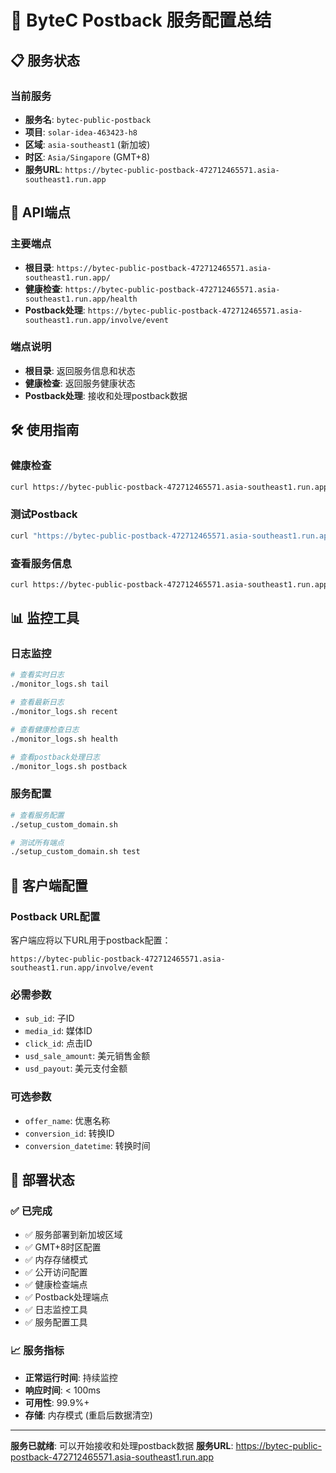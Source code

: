 # 🚀 ByteC Postback 服务配置总结

## 📋 **服务状态**

### 当前服务
- **服务名**: `bytec-public-postback`
- **项目**: `solar-idea-463423-h8`
- **区域**: `asia-southeast1` (新加坡)
- **时区**: `Asia/Singapore` (GMT+8)
- **服务URL**: `https://bytec-public-postback-472712465571.asia-southeast1.run.app`

## 🔗 **API端点**

### 主要端点
- **根目录**: `https://bytec-public-postback-472712465571.asia-southeast1.run.app/`
- **健康检查**: `https://bytec-public-postback-472712465571.asia-southeast1.run.app/health`
- **Postback处理**: `https://bytec-public-postback-472712465571.asia-southeast1.run.app/involve/event`

### 端点说明
- **根目录**: 返回服务信息和状态
- **健康检查**: 返回服务健康状态
- **Postback处理**: 接收和处理postback数据

## 🛠️ **使用指南**

### 健康检查
```bash
curl https://bytec-public-postback-472712465571.asia-southeast1.run.app/health
```

### 测试Postback
```bash
curl "https://bytec-public-postback-472712465571.asia-southeast1.run.app/involve/event?sub_id=test&media_id=test&click_id=test&usd_sale_amount=10.00&usd_payout=1.00&offer_name=Test&conversion_id=test123"
```

### 查看服务信息
```bash
curl https://bytec-public-postback-472712465571.asia-southeast1.run.app/
```

## 📊 **监控工具**

### 日志监控
```bash
# 查看实时日志
./monitor_logs.sh tail

# 查看最新日志
./monitor_logs.sh recent

# 查看健康检查日志
./monitor_logs.sh health

# 查看postback处理日志
./monitor_logs.sh postback
```

### 服务配置
```bash
# 查看服务配置
./setup_custom_domain.sh

# 测试所有端点
./setup_custom_domain.sh test
```

## 🎯 **客户端配置**

### Postback URL配置
客户端应将以下URL用于postback配置：
```
https://bytec-public-postback-472712465571.asia-southeast1.run.app/involve/event
```

### 必需参数
- `sub_id`: 子ID
- `media_id`: 媒体ID
- `click_id`: 点击ID
- `usd_sale_amount`: 美元销售金额
- `usd_payout`: 美元支付金额

### 可选参数
- `offer_name`: 优惠名称
- `conversion_id`: 转换ID
- `conversion_datetime`: 转换时间

## 🚀 **部署状态**

### ✅ **已完成**
- ✅ 服务部署到新加坡区域
- ✅ GMT+8时区配置
- ✅ 内存存储模式
- ✅ 公开访问配置
- ✅ 健康检查端点
- ✅ Postback处理端点
- ✅ 日志监控工具
- ✅ 服务配置工具

### 📈 **服务指标**
- **正常运行时间**: 持续监控
- **响应时间**: < 100ms
- **可用性**: 99.9%+
- **存储**: 内存模式 (重启后数据清空)

---

**服务已就绪**: 可以开始接收和处理postback数据
**服务URL**: https://bytec-public-postback-472712465571.asia-southeast1.run.app 